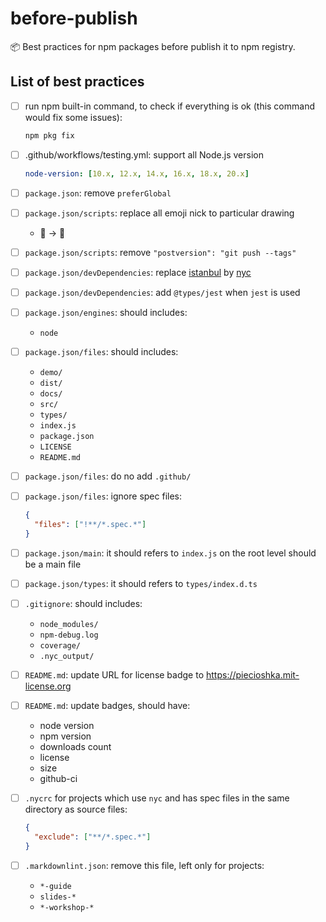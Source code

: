 # before-publish

📦 Best practices for npm packages before publish it to npm registry.

## List of best practices

- [ ] run npm built-in command, to check if everything is ok (this command would fix some issues):

  ```bash
  npm pkg fix
  ```

- [ ] .github/workflows/testing.yml: support all Node.js version

  ```yml
  node-version: [10.x, 12.x, 14.x, 16.x, 18.x, 20.x]
  ```

- [ ] `package.json`: remove `preferGlobal`

- [ ] `package.json/scripts`: replace all emoji nick to particular drawing
  - :hammer: -> 🔨

- [ ] `package.json/scripts`: remove `"postversion": "git push --tags"`

- [ ] `package.json/devDependencies`: replace [istanbul](https://www.npmjs.com/package/istanbul) by [nyc](https://www.npmjs.com/package/nyc)

- [ ] `package.json/devDependencies`: add `@types/jest` when `jest` is used

- [ ] `package.json/engines`: should includes:

  - `node`

- [ ] `package.json/files`: should includes:

  - `demo/`
  - `dist/`
  - `docs/`
  - `src/`
  - `types/`
  - `index.js`
  - `package.json`
  - `LICENSE`
  - `README.md`

- [ ] `package.json/files`: do no add `.github/`

- [ ] `package.json/files`: ignore spec files:

  ```json
  {
    "files": ["!**/*.spec.*"]
  }
  ```

- [ ] `package.json/main`: it should refers to `index.js` on the root level should be a main file

- [ ] `package.json/types`: it should refers to `types/index.d.ts`

- [ ] `.gitignore`: should includes:

  - `node_modules/`
  - `npm-debug.log`
  - `coverage/`
  - `.nyc_output/`

- [ ] `README.md`: update URL for license badge to https://piecioshka.mit-license.org

- [ ] `README.md`: update badges, should have:

  - node version
  - npm version
  - downloads count
  - license
  - size
  - github-ci

- [ ] `.nycrc` for projects which use `nyc` and has spec files in the same directory as source files:

  ```json
  {
    "exclude": ["**/*.spec.*"]
  }
  ```

- [ ] `.markdownlint.json`: remove this file, left only for projects:
  - `*-guide`
  - `slides-*`
  - `*-workshop-*`
